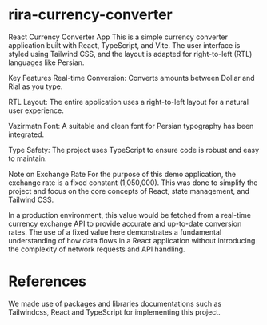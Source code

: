 # rira-currency-converter

React Currency Converter App
This is a simple currency converter application built with React, TypeScript, and Vite. The user interface is styled using Tailwind CSS, and the layout is adapted for right-to-left (RTL) languages like Persian.

Key Features
Real-time Conversion: Converts amounts between Dollar and Rial as you type.

RTL Layout: The entire application uses a right-to-left layout for a natural user experience.

Vazirmatn Font: A suitable and clean font for Persian typography has been integrated.

Type Safety: The project uses TypeScript to ensure code is robust and easy to maintain.

Note on Exchange Rate
For the purpose of this demo application, the exchange rate is a fixed constant (1,050,000). This was done to simplify the project and focus on the core concepts of React, state management, and Tailwind CSS.

In a production environment, this value would be fetched from a real-time currency exchange API to provide accurate and up-to-date conversion rates. The use of a fixed value here demonstrates a fundamental understanding of how data flows in a React application without introducing the complexity of network requests and API handling.

# References
We made use of packages and libraries documentations such as Tailwindcss, React and TypeScript for implementing this project.
